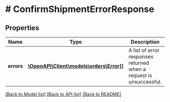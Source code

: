 # # ConfirmShipmentErrorResponse

## Properties

Name | Type | Description | Notes
------------ | ------------- | ------------- | -------------
**errors** | [**\OpenAPI\Client\models\orders\Error[]**](Error.md) | A list of error responses returned when a request is unsuccessful. | [optional]

[[Back to Model list]](../../README.md#models) [[Back to API list]](../../README.md#endpoints) [[Back to README]](../../README.md)
